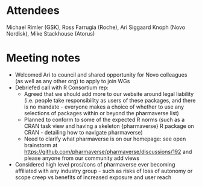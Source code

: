 # Attendees

Michael Rimler (GSK), Ross Farrugia (Roche), Ari Siggaard Knoph (Novo Nordisk), Mike Stackhouse (Atorus)

# Meeting notes
- Welcomed Ari to council and shared opportunity for Novo colleagues (as well as any other org) to apply to join WGs
- Debriefed call with R Consortium rep:
  - Agreed that we should add more to our website around legal liability (i.e. people take responsibility as users of these packages, and there is no mandate - everyone makes a choice of whether to use any selections of packages within or beyond the pharmaverse list)
  - Planned to conform to some of the expected R norms (such as a CRAN task view and having a skeleton {pharmaverse} R package on CRAN - detailing how to navigate pharmaverse)
  - Need to clarify what pharmaverse is on our homepage: see open brainstorm at https://github.com/pharmaverse/pharmaverse/discussions/192 and please anyone from our community add views
- Considered high level pros/cons of pharmaverse ever becoming affiliated with any industry group - such as risks of loss of autonomy or scope creep vs benefits of increased exposure and user reach
